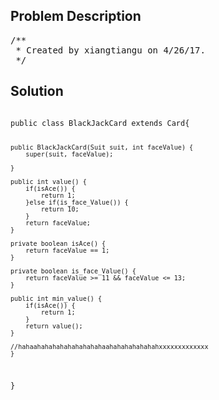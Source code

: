 <!--
<style>
  body { font-family: Arial, sans-serif; }
  .container { max-width: 1000px; margin: auto; padding: 20px; }
  .comment-block { background-color: #f9f9f9; padding: 10px; border-left: 5px solid #ccc; }
  .code-block { background-color: #f4f4f4; padding: 10px; border: 1px solid #ddd; }
</style>
-->

<div class='container'>
<h2>Problem Description</h2>
<div class='comment-block'>
<pre>
/**
 * Created by xiangtiangu on 4/26/17.
 */
</pre>
</div>

<h2>Solution</h2>
<div class='code-block'>
<pre><code class='language-java'>
public class BlackJackCard extends Card{

    public BlackJackCard(Suit suit, int faceValue) {
        super(suit, faceValue);

    }

    public int value() {
        if(isAce()) {
            return 1;
        }else if(is_face_Value()) {
            return 10;
        }
        return faceValue;
    }

    private boolean isAce() {
        return faceValue == 1;
    }

    private boolean is_face_Value() {
        return faceValue >= 11 && faceValue <= 13;
    }

    public int min_value() {
        if(isAce()) {
            return 1;
        }
        return value();
    }

    //hahaahahahahahahahahahaahahahahahahahxxxxxxxxxxxxx
    }
}
</code></pre>
</div>
</div>
